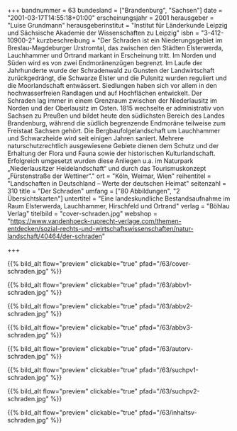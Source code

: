 +++
bandnummer = 63
bundesland = ["Brandenburg", "Sachsen"]
date = "2001-03-17T14:55:18+01:00"
erscheinungsjahr = 2001
herausgeber = "Luise Grundmann"
herausgeberinstitut = "Institut für Länderkunde Leipzig und Sächsische Akademie der Wissenschaften zu Leipzig"
isbn = "3-412-10900-2"
kurzbeschreibung = "Der Schraden ist ein Niederungsgebiet im Breslau-Magdeburger Urstromtal, das zwischen den Städten Elsterwerda, Lauchhammer und Ortrand markant in Erscheinung tritt. Im Norden und Süden wird es von zwei Endmoränenzügen begrenzt. Im Laufe der Jahrhunderte wurde der Schradenwald zu Gunsten der Landwirtschaft zurückgedrängt, die Schwarze Elster und die Pulsnitz wurden reguliert und die Moorlandschaft entwässert. Siedlungen haben sich vor allem in den hochwasserfreien Randlagen und auf Hochflächen entwickelt. Der Schraden lag immer in einem Grenzraum zwischen der Niederlausitz im Norden und der Oberlausitz im Osten. 1815 wechselte er administrativ von Sachsen zu Preußen und bildet heute den südlichsten Bereich des Landes Brandenburg, während die südlich begrenzende Endmoräne teilweise zum Freistaat Sachsen gehört. Die Bergbaufolgelandschaft um Lauchhammer und Schwarzheide wird seit einigen Jahren saniert. Mehrere naturschutzrechtlich ausgewiesene Gebiete dienen dem Schutz und der Erhaltung der Flora und Fauna sowie der historischen Kulturlandschaft. Erfolgreich umgesetzt wurden diese Anliegen u.a. im Naturpark „Niederlausitzer Heidelandschaft“ und durch das Tourismuskonzept „Fürstenstraße der Wettiner“."
ort = "Köln, Weimar, Wien"
reihentitel = "Landschaften in Deutschland – Werte der deutschen Heimat"
seitenzahl = 310
title = "Der Schraden"
umfang = ["80 Abbildungen", "2 Übersichtskarten"]
untertitel = "Eine landeskundliche Bestandsaufnahme im Raum Elsterwerda, Lauchhammer, Hirschfeld und Ortrand"
verlag = "Böhlau Verlag"
titelbild = "cover-schraden.jpg"
webshop = "https://www.vandenhoeck-ruprecht-verlage.com/themen-entdecken/sozial-rechts-und-wirtschaftswissenschaften/natur-landschaft/40464/der-schraden"

+++

{{% bild_alt flow="preview" clickable="true" pfad="/63/cover-schraden.jpg"   %}}

{{% bild_alt flow="preview" clickable="true" pfad="/63/abbv1-schraden.jpg"   %}}

{{% bild_alt flow="preview" clickable="true" pfad="/63/abbv2-schraden.jpg"   %}}

{{% bild_alt flow="preview" clickable="true" pfad="/63/abbv3-schraden.jpg"   %}}

{{% bild_alt flow="preview" clickable="true" pfad="/63/autorv-schraden.jpg"   %}}

{{% bild_alt flow="preview" clickable="true" pfad="/63/suchpv1-schraden.jpg"   %}}

{{% bild_alt flow="preview" clickable="true" pfad="/63/suchpv2-schraden.jpg"   %}}

{{% bild_alt flow="preview" clickable="true" pfad="/63/inhaltsv-schraden.jpg"   %}}

